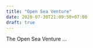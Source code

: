```yaml
---
title: "Open Sea Venture"
date: 2020-07-30T21:09:50+07:00
draft: true
---
```


The Open Sea Venture ...